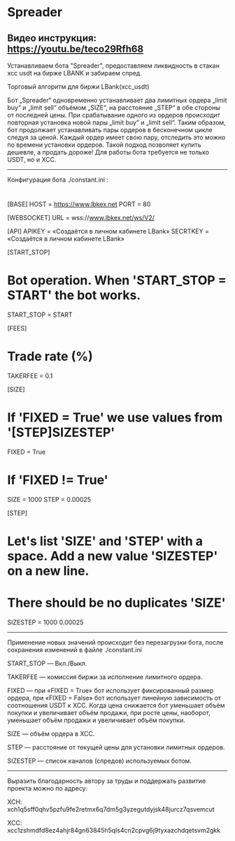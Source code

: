 # Spreader
Видео инструкция: https://youtu.be/teco29Rfh68
--------------------------------------------------------------------------------

Устанавливаем бота "Spreader", предоставляем ликвидность в стакан xcc usdt на бирже LBANK и забираем спред.

Торговый алгоритм для биржи LBank(xcc_usdt)


Бот „Spreader“ одновременно устанавливает два лимитных ордера „limit buy“ и „limit sell“  объёмом „SIZE“, на расстояние „STEP“ в обе стороны от последней цены. При срабатывание одного из ордеров происходит повторная установка новой пары „limit buy“ и „limit sell“. Таким образом, бот продолжает устанавливать пары ордеров в бесконечном цикле следуя за ценой. Каждый ордер имеет свою пару, отследить это можно по времени установки ордеров. Такой подход позволяет купить дешевле, а продать дороже! Для работы бота требуется не только USDT, но и XCC.

------------------------------------------------------------------------------


Конфигурация бота ./constant.ini :
#

[BASE]
HOST = https://www.lbkex.net
PORT = 80

[WEBSOCKET]
URL = wss://www.lbkex.net/ws/V2/

[API]
APIKEY = «Создаётся в личном кабинете LBank»
SECRTKEY = «Создаётся в личном кабинете LBank»

[START_STOP]
# Bot operation. When 'START_STOP = START' the bot works.
START_STOP = START

[FEES]
# Trade rate (%)
TAKERFEE = 0.1

[SIZE]
# If 'FIXED = True' we use values from '[STEP]SIZESTEP'
FIXED = True
# If 'FIXED != True'
SIZE = 1000
STEP = 0.00025

[STEP]
# Let's list 'SIZE' and 'STEP' with a space. Add a new value 'SIZESTEP' on a new line.
# There should be no duplicates 'SIZE'
SIZESTEP = 1000 0.00025


------------------------------------------------

Применение новых значений происходит без перезагрузки бота, после сохранения изменений в файле ./constant.ini

START_STOP — Вкл./Выкл.

TAKERFEE — комиссия биржи за исполнение лимитного ордера.

FIXED — при «FIXED = True» бот использует фиксированный размер ордера, при «FIXED = False» бот использует линейную зависимость от соотношения USDT к XCC. Когда цена снижается бот уменьшает объём покупки и  увеличивает объём продажи, при росте цены, наоборот, уменьшает объём продажи и увеличивает объём покупки.

SIZE — объём ордера в XCC.

STEP — расстояние от текущей цены для установки лимитных ордеров.

SIZESTEP — список каналов (спредов) используемых ботом.

--------------------------------------------------

Выразить благодарность автору за труды и поддержать развитие проекта можно по адресу:

XCH: xch1q5sff0qhv5pzfu9fe2retmx6q7dm5g3yzegutdyjsk48jurcz7qsvemcut

XCC: xcc1zshmdfd8ez4ahjr84gn63845h5qls4cn2cpvg6j9tyxazchdqetsvm2gkk
